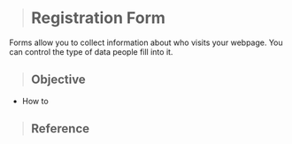 > # Registration Form

Forms allow you to collect information about who visits your webpage. You can control the type of data people fill into it. 

> ## Objective
- How to 

> ## Reference